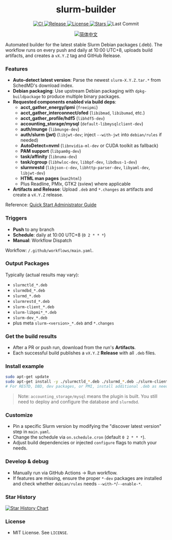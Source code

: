 <div align="center">
  <h1>slurm-builder</h1>
  <p>
    <a href="https://github.com/jingyijun/slurm-builder/actions/workflows/main.yaml">
      <img src="https://github.com/jingyijun/slurm-builder/actions/workflows/main.yaml/badge.svg" alt="CI" />
    </a>
    <a href="https://github.com/jingyijun/slurm-builder/releases">
      <img src="https://img.shields.io/github/v/release/jingyijun/slurm-builder?sort=semver" alt="Release" />
    </a>
    <a href="LICENSE">
      <img src="https://img.shields.io/github/license/jingyijun/slurm-builder" alt="License" />
    </a>
    <a href="https://github.com/jingyijun/slurm-builder/stargazers">
      <img src="https://img.shields.io/github/stars/jingyijun/slurm-builder?style=social" alt="Stars" />
    </a>
    <img src="https://img.shields.io/github/last-commit/jingyijun/slurm-builder" alt="Last Commit" />
  </p>
  <p>
    <a href="README.zh.md">
      <img src="https://img.shields.io/badge/README-%E7%AE%80%E4%BD%93%E4%B8%AD%E6%96%87-brightgreen" alt="简体中文" />
    </a>
  </p>
</div>

Automated builder for the latest stable Slurm Debian packages (.deb). The workflow runs on every push and daily at 10:00 UTC+8, uploads build artifacts, and creates a `vX.Y.Z` tag and GitHub Release.

### Features
- **Auto-detect latest version**: Parse the newest `slurm-X.Y.Z.tar.*` from SchedMD's download index.
- **Debian packaging**: Use upstream Debian packaging with `dpkg-buildpackage` to produce multiple binary packages.
- **Requested components enabled via build deps**:
  - **acct_gather_energy/ipmi** (`freeipmi`)
  - **acct_gather_interconnect/ofed** (`libibmad`, `libibumad`, etc.)
  - **acct_gather_profile/hdf5** (`libhdf5-dev`)
  - **accounting_storage/mysql** (`default-libmysqlclient-dev`)
  - **auth/munge** (`libmunge-dev`)
  - **auth/slurm (jwt)** (`libjwt-dev`; inject `--with-jwt` into `debian/rules` if needed)
  - **AutoDetect=nvml** (`libnvidia-ml-dev` or CUDA toolkit as fallback)
  - **PAM support** (`libpam0g-dev`)
  - **task/affinity** (`libnuma-dev`)
  - **task/cgroup** (`libhwloc-dev`, `libbpf-dev`, `libdbus-1-dev`)
  - **slurmrestd** (`libjson-c-dev`, `libhttp-parser-dev`, `libyaml-dev`, `libjwt-dev`)
  - **HTML man pages** (`man2html`)
  - Plus Readline, PMIx, GTK2 (sview) where applicable
- **Artifacts and Release**: Upload `.deb` and `*.changes` as artifacts and create a `vX.Y.Z` release.

Reference: [Quick Start Administrator Guide](https://slurm.schedmd.com/quickstart_admin.html)

### Triggers
- **Push** to any branch
- **Schedule**: daily at 10:00 UTC+8 (`0 2 * * *`)
- **Manual**: Workflow Dispatch

Workflow: `/.github/workflows/main.yaml`.

### Output Packages
Typically (actual results may vary):
- `slurmctld_*.deb`
- `slurmdbd_*.deb`
- `slurmd_*.deb`
- `slurmrestd_*.deb`
- `slurm-client_*.deb`
- `slurm-libpmi*_*.deb`
- `slurm-dev_*.deb`
- plus meta `slurm-<version>_*.deb` and `*.changes`

### Get the build results
- After a PR or push run, download from the run's **Artifacts**.
- Each successful build publishes a `vX.Y.Z` **Release** with all `.deb` files.

### Install example
```bash
sudo apt-get update
sudo apt-get install -y ./slurmctld_*.deb ./slurmd_*.deb ./slurm-client_*.deb
# For RESTD, DBD, dev packages, or PMI, install additional .deb as needed
```
> Note: `accounting_storage/mysql` means the plugin is built. You still need to deploy and configure the database and `slurmdbd`.

### Customize
- Pin a specific Slurm version by modifying the "discover latest version" step in `main.yaml`.
- Change the schedule via `on.schedule.cron` (default `0 2 * * *`).
- Adjust build dependencies or injected `configure` flags to match your needs.

### Develop & debug
- Manually run via GitHub Actions → Run workflow.
- If features are missing, ensure the proper `*-dev` packages are installed and check whether `debian/rules` needs `--with-*`/`--enable-*`.

### Star History
[![Star History Chart](https://api.star-history.com/svg?repos=jingyijun/slurm-builder&type=Date)](https://star-history.com/#jingyijun/slurm-builder&Date)

### License
- MIT License. See `LICENSE`.
